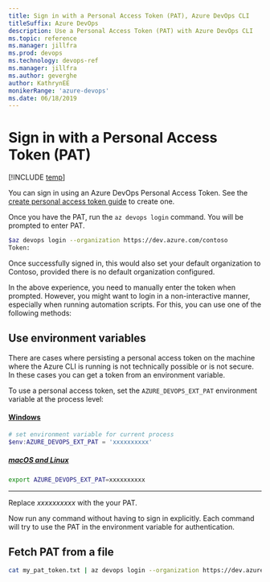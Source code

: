 ```yaml
---
title: Sign in with a Personal Access Token (PAT), Azure DevOps CLI 
titleSuffix: Azure DevOps 
description: Use a Personal Access Token (PAT) with Azure DevOps CLI 
ms.topic: reference 
ms.manager: jillfra
ms.prod: devops 
ms.technology: devops-ref
ms.manager: jillfra 
ms.author: geverghe
author: KathrynEE
monikerRange: 'azure-devops'
ms.date: 06/18/2019
---
```


# Sign in with a Personal Access Token (PAT)

[!INCLUDE [temp](../_shared/version-vsts-only.md)] 


You can sign in using an Azure DevOps Personal Access Token. See the [create personal access token guide](https://docs.microsoft.com/azure/devops/organizations/accounts/use-personal-access-tokens-to-authenticate?view=vsts#create-personal-access-tokens-to-authenticate-access) to create one.

Once you have the PAT, run the `az devops login` command. You will be prompted to enter PAT.


```bash
$az devops login --organization https://dev.azure.com/contoso
Token:
```

Once successfully signed in, this would also set your default organization to Contoso, provided there is no default organization configured.

In the above experience, you need to manually enter the token when prompted. However, you might want to login in a non-interactive manner, especially when running automation scripts. For this, you can use one of the following methods:

## Use environment variables 

There are cases where persisting a personal access token on the machine where the Azure CLI is running is not technically possible or is not secure. In these cases you can get a token from an environment variable.

To use a personal access token, set the `AZURE_DEVOPS_EXT_PAT` environment variable at the process level:


#### [Windows](#tab/windows)


```powershell
# set environment variable for current process
$env:AZURE_DEVOPS_EXT_PAT = 'xxxxxxxxxx'
```

##### [macOS and Linux](#tab/unix)


```bash
export AZURE_DEVOPS_EXT_PAT=xxxxxxxxxx
```

* * *

Replace *xxxxxxxxxx* with the your PAT.

Now run any command without having to sign in explicitly. Each command will try to use the PAT in the environment variable for authentication.

## Fetch PAT from a file 


```bash
cat my_pat_token.txt | az devops login --organization https://dev.azure.com/contoso/
```

